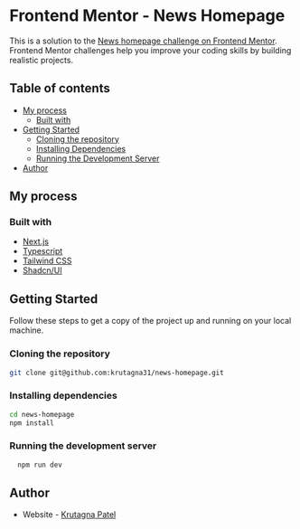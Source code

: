 # Frontend Mentor - News Homepage

This is a solution to the [News homepage challenge on Frontend Mentor](https://www.frontendmentor.io/challenges/news-homepage-H6SWTa1MFl). Frontend Mentor challenges help you improve your coding skills by building realistic projects.

## Table of contents

- [My process](#my-process)
  - [Built with](#built-with)
- [Getting Started](#getting-started)
  - [Cloning the repository](#cloning-the-repository)
  - [Installing Dependencies](#installing-dependencies)
  - [Running the Development Server](#running-the-development-server)
- [Author](#author)

## My process

### Built with

- [Next.js](https://nextjs.org/)
- [Typescript](https://www.typescriptlang.org/)
- [Tailwind CSS](https://tailwindcss.com/)
- [Shadcn/UI](https://ui.shadcn.com/)

## Getting Started

Follow these steps to get a copy of the project up and running on your local machine.

### Cloning the repository

```sh
git clone git@github.com:krutagna31/news-homepage.git
```

### Installing dependencies

```sh
cd news-homepage
npm install
```

### Running the development server

```sh
  npm run dev
```

## Author

- Website - [Krutagna Patel](https://flowcv.me/krutagna-patel)
